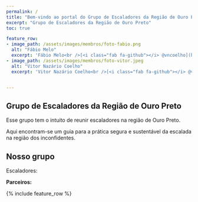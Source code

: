 ```yaml
---
permalink: /
title: "Bem-vindo ao portal do Grupo de Escaladores da Região de Ouro Preto"
excerpt: "Grupo de Escaladores da Região de Ouro Preto"
toc: true

feature_row:
- image_path: /assets/images/membros/foto-fabio.png
  alt: "Fábio Melo"
  excerpt: 'Fábio Melo<br />[<i class="fab fa-github"></i> @vncoelho](https://github.com/vncoelho){: .btn .btn--github} [<i class="fab fa-twitter"></i>](https://twitter.com/vncoelho){: .btn .btn--twitter} [<i class="fab fa-facebook"></i>](https://www.facebook.com/vitor.nazario.coelho){: .btn .btn--facebook}'
- image_path: /assets/images/membros/foto-vitor.jpeg
  alt: "Vitor Nazário Coelho"
  excerpt: 'Vitor Nazário Coelho<br />[<i class="fab fa-github"></i> @vncoelho](https://github.com/vncoelho){: .btn .btn--github} [<i class="fab fa-twitter"></i>](https://twitter.com/vncoelho){: .btn .btn--twitter} [<i class="fab fa-facebook"></i>](https://www.facebook.com/vitor.nazario.coelho){: .btn .btn--facebook}'


---
```


## Grupo de Escaladores da Região de Ouro Preto

Esse grupo tem o intuito de reunir escaladores na região de Ouro Preto.

Aqui encontram-se um guia para a prática segura e sustentável da escalada na região dos inconfidentes.


## Nosso grupo

Escaladores:

**Parceiros:**

{% include feature_row %}
